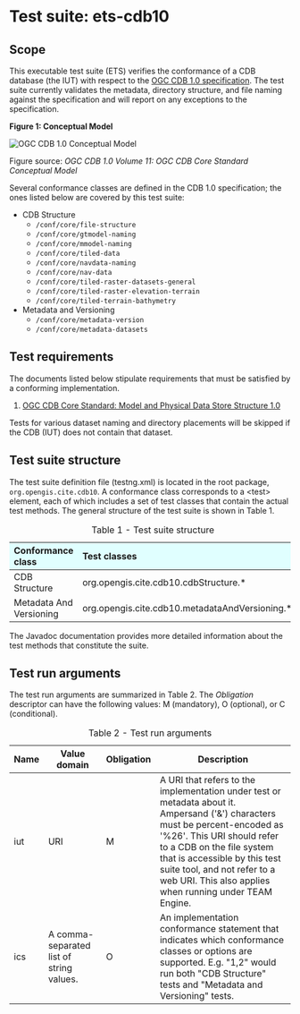 
# Test suite: ets-cdb10

## Scope

This executable test suite (ETS) verifies the conformance of a CDB database (the
IUT) with respect to the [OGC CDB 1.0 specification][CDB-10]. The test suite 
currently validates the metadata, directory structure, and file naming against
the specification and will report on any exceptions to the specification.

[CDB-10]: https://www.opengeospatial.org/standards/cdb

**Figure 1: Conceptual Model**

![OGC CDB 1.0 Conceptual Model](img/conceptual-model.jpg)

Figure source: *OGC CDB 1.0 Volume 11: OGC CDB Core Standard Conceptual Model*

Several conformance classes are defined in the CDB 1.0 specification; the ones 
listed below are covered by this test suite:

* CDB Structure
    - `/conf/core/file-structure`
    - `/conf/core/gtmodel-naming`
    - `/conf/core/mmodel-naming`
    - `/conf/core/tiled-data`
    - `/conf/core/navdata-naming`
    - `/conf/core/nav-data`
    - `/conf/core/tiled-raster-datasets-general`
    - `/conf/core/tiled-raster-elevation-terrain`
    - `/conf/core/tiled-terrain-bathymetry`
* Metadata and Versioning
    - `/conf/core/metadata-version`
    - `/conf/core/metadata-datasets`

## Test requirements

The documents listed below stipulate requirements that must be satisfied by a 
conforming implementation.

1. [OGC CDB Core Standard: Model and Physical Data Store Structure 1.0](https://portal.opengeospatial.org/files/?artifact_id=72712)

Tests for various dataset naming and directory placements will be skipped if the
CDB (IUT) does not contain that dataset.

## Test suite structure

The test suite definition file (testng.xml) is located in the root package, 
`org.opengis.cite.cdb10`. A conformance class corresponds to a &lt;test&gt; element, each 
of which includes a set of test classes that contain the actual test methods. 
The general structure of the test suite is shown in Table 1.

<table>
  <caption>Table 1 - Test suite structure</caption>
  <thead>
    <tr style="text-align: left; background-color: LightCyan">
      <th>Conformance class</th>
      <th>Test classes</th>
    </tr>
  </thead>
  <tbody>
    <tr>
      <td>CDB Structure</td>
      <td>org.opengis.cite.cdb10.cdbStructure.*</td>
    </tr>
    <tr>
      <td>Metadata And Versioning</td>
      <td>org.opengis.cite.cdb10.metadataAndVersioning.*</td>
    </tr>
  </tbody>
</table>

The Javadoc documentation provides more detailed information about the test 
methods that constitute the suite.


## Test run arguments

The test run arguments are summarized in Table 2. The _Obligation_ descriptor can 
have the following values: M (mandatory), O (optional), or C (conditional).

<table>
	<caption>Table 2 - Test run arguments</caption>
	<thead>
    <tr>
      <th>Name</th>
      <th>Value domain</th>
	    <th>Obligation</th>
	    <th>Description</th>
    </tr>
  </thead>
	<tbody>
    <tr>
      <td>iut</td>
      <td>URI</td>
      <td>M</td>
      <td>A URI that refers to the implementation under test or metadata about it.
    Ampersand ('&amp;') characters must be percent-encoded as '%26'. This URI should 
    refer to a CDB on the file system that is accessible by this test suite tool, and
    not refer to a web URI. This also applies when running under TEAM Engine.</td>
    </tr>
	  <tr>
      <td>ics</td>
      <td>A comma-separated list of string values.</td>
      <td>O</td>
      <td>An implementation conformance statement that indicates which conformance 
      classes or options are supported. E.g. "1,2" would run both "CDB Structure" 
      tests and "Metadata and Versioning" tests.</td>
    </tr>
	</tbody>
</table>
